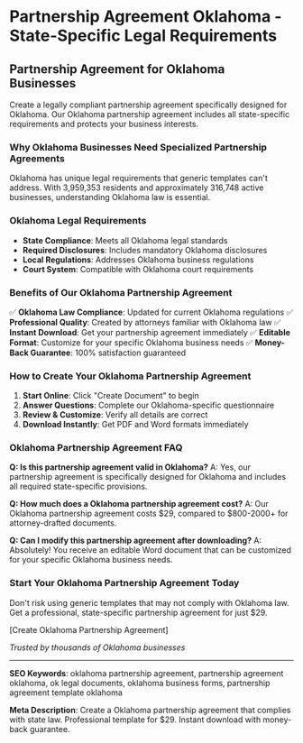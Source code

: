 # Partnership Agreement Oklahoma - State-Specific Legal Requirements

## Partnership Agreement for Oklahoma Businesses

Create a legally compliant partnership agreement specifically designed for Oklahoma. Our Oklahoma partnership agreement includes all state-specific requirements and protects your business interests.

### Why Oklahoma Businesses Need Specialized Partnership Agreements

Oklahoma has unique legal requirements that generic templates can't address. With 3,959,353 residents and approximately 316,748 active businesses, understanding Oklahoma law is essential.

### Oklahoma Legal Requirements

- **State Compliance**: Meets all Oklahoma legal standards
- **Required Disclosures**: Includes mandatory Oklahoma disclosures
- **Local Regulations**: Addresses Oklahoma business regulations
- **Court System**: Compatible with Oklahoma court requirements

### Benefits of Our Oklahoma Partnership Agreement

✅ **Oklahoma Law Compliance**: Updated for current Oklahoma regulations
✅ **Professional Quality**: Created by attorneys familiar with Oklahoma law
✅ **Instant Download**: Get your partnership agreement immediately
✅ **Editable Format**: Customize for your specific Oklahoma business needs
✅ **Money-Back Guarantee**: 100% satisfaction guaranteed

### How to Create Your Oklahoma Partnership Agreement

1. **Start Online**: Click "Create Document" to begin
2. **Answer Questions**: Complete our Oklahoma-specific questionnaire
3. **Review & Customize**: Verify all details are correct
4. **Download Instantly**: Get PDF and Word formats immediately

### Oklahoma Partnership Agreement FAQ

**Q: Is this partnership agreement valid in Oklahoma?**
A: Yes, our partnership agreement is specifically designed for Oklahoma and includes all required state-specific provisions.

**Q: How much does a Oklahoma partnership agreement cost?**
A: Our Oklahoma partnership agreement costs $29, compared to $800-2000+ for attorney-drafted documents.

**Q: Can I modify this partnership agreement after downloading?**
A: Absolutely! You receive an editable Word document that can be customized for your specific Oklahoma business needs.

### Start Your Oklahoma Partnership Agreement Today

Don't risk using generic templates that may not comply with Oklahoma law. Get a professional, state-specific partnership agreement for just $29.

[Create Oklahoma Partnership Agreement]

_Trusted by thousands of Oklahoma businesses_

---

**SEO Keywords**: oklahoma partnership agreement, partnership agreement oklahoma, ok legal documents, oklahoma business forms, partnership agreement template oklahoma

**Meta Description**: Create a Oklahoma partnership agreement that complies with state law. Professional template for $29. Instant download with money-back guarantee.
